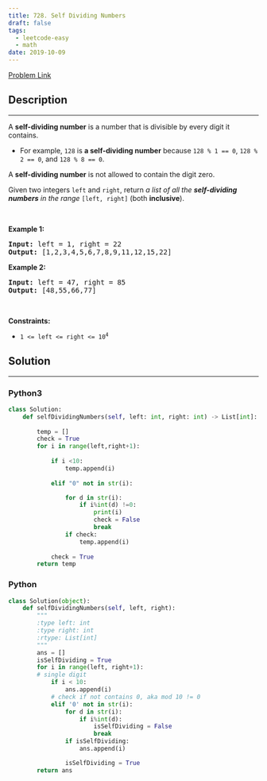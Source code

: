 ```yaml
---
title: 728. Self Dividing Numbers
draft: false
tags: 
  - leetcode-easy
  - math
date: 2019-10-09
---
```


[Problem Link](https://leetcode.com/problems/self-dividing-numbers/)

## Description

---
<p>A <strong>self-dividing number</strong> is a number that is divisible by every digit it contains.</p>

<ul>
	<li>For example, <code>128</code> is <strong>a self-dividing number</strong> because <code>128 % 1 == 0</code>, <code>128 % 2 == 0</code>, and <code>128 % 8 == 0</code>.</li>
</ul>

<p>A <strong>self-dividing number</strong> is not allowed to contain the digit zero.</p>

<p>Given two integers <code>left</code> and <code>right</code>, return <em>a list of all the <strong>self-dividing numbers</strong> in the range</em> <code>[left, right]</code> (both <strong>inclusive</strong>).</p>

<p>&nbsp;</p>
<p><strong class="example">Example 1:</strong></p>
<pre><strong>Input:</strong> left = 1, right = 22
<strong>Output:</strong> [1,2,3,4,5,6,7,8,9,11,12,15,22]
</pre><p><strong class="example">Example 2:</strong></p>
<pre><strong>Input:</strong> left = 47, right = 85
<strong>Output:</strong> [48,55,66,77]
</pre>
<p>&nbsp;</p>
<p><strong>Constraints:</strong></p>

<ul>
	<li><code>1 &lt;= left &lt;= right &lt;= 10<sup>4</sup></code></li>
</ul>


## Solution

---
### Python3
``` py title='self-dividing-numbers'
class Solution:
    def selfDividingNumbers(self, left: int, right: int) -> List[int]:
        
        temp = []
        check = True
        for i in range(left,right+1):
            
            if i <10:
                temp.append(i)
            
            elif "0" not in str(i):

                for d in str(i):
                    if i%int(d) !=0:
                        print(i)
                        check = False
                        break
                if check:
                    temp.append(i)
        
            check = True
        return temp
```
### Python
``` py title='self-dividing-numbers'
class Solution(object):
    def selfDividingNumbers(self, left, right):
        """
        :type left: int
        :type right: int
        :rtype: List[int]
        """
        ans = []
        isSelfDividing = True
        for i in range(left, right+1):
        # single digit
            if i < 10:
                ans.append(i)      
            # check if not contains 0, aka mod 10 != 0
            elif '0' not in str(i):
                for d in str(i):
                    if i%int(d):
                        isSelfDividing = False
                        break
                if isSelfDividing:
                    ans.append(i)

                isSelfDividing = True
        return ans           
```

